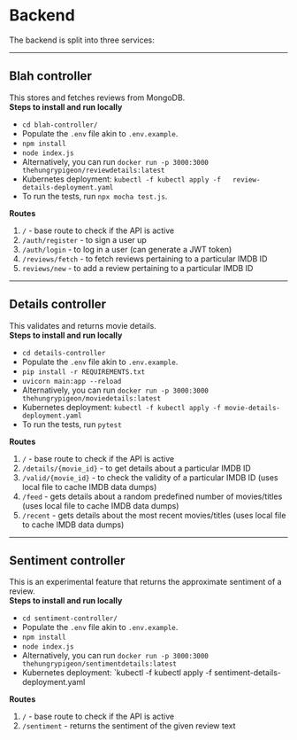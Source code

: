 # Backend

The backend is split into three services:

---

## Blah controller
This stores and fetches reviews from MongoDB.  
**Steps to install and run locally**    
- `cd blah-controller/`  
- Populate the `.env` file akin to `.env.example`.  
- `npm install`  
- `node index.js`  
- Alternatively, you can run `docker run -p 3000:3000 thehungrypigeon/reviewdetails:latest`  
- Kubernetes deployment: `kubectl -f kubectl apply -f   review-details-deployment.yaml`   
- To run the tests, run `npx mocha test.js`.  

**Routes**  
1. `/` - base route to check if the API is active  
2. `/auth/register` - to sign a user up  
3. `/auth/login` - to log in a user (can generate a JWT token)    
4. `/reviews/fetch` - to fetch reviews pertaining to a particular IMDB ID  
5. `reviews/new` - to add a review pertaining to a particular IMDB ID  

--- 

## Details controller
This validates and returns movie details.  
**Steps to install and run locally**  
- `cd details-controller`    
- Populate the `.env` file akin to `.env.example`.  
- `pip install -r REQUIREMENTS.txt`  
- `uvicorn main:app --reload`  
- Alternatively, you can run `docker run -p 3000:3000 thehungrypigeon/moviedetails:latest`  
- Kubernetes deployment: `kubectl -f kubectl apply -f movie-details-deployment.yaml`  
- To run the tests, run `pytest` 

**Routes**  
1. `/` - base route to check if the API is active  
2. `/details/{movie_id}` - to get details about a particular IMDB ID  
3. `/valid/{movie_id}` - to check the validity of a particular IMDB ID (uses local file to cache IMDB data dumps)  
4. `/feed` - gets details about a random predefined number of movies/titles (uses local file to cache IMDB data dumps)   
5. `/recent` - gets details about the most recent movies/titles (uses local file to cache IMDB data dumps) 

---

## Sentiment controller
This is an experimental feature that returns the approximate sentiment of a review.  
**Steps to install and run locally**  
- `cd sentiment-controller/`  
- Populate the `.env` file akin to `.env.example`.  
- `npm install`  
- `node index.js`  
- Alternatively, you can run `docker run -p 3000:3000 thehungrypigeon/sentimentdetails:latest`  
- Kubernetes deployment: `kubectl -f kubectl apply -f sentiment-details-deployment.yaml

**Routes**   
1. `/` - base route to check if the API is active  
2. `/sentiment` - returns the sentiment of the given review text


